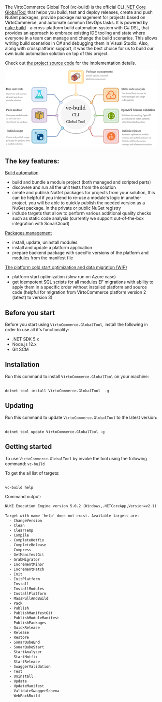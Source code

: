 
The VirtoCommerce Global Tool (vc-build) is the official CLI [.NET Core GlobalTool](https://docs.microsoft.com/en-us/dotnet/core/tools/global-tools) that helps you build, test and deploy releases, create and push NuGet packages, provide package management for projects based on VirtoCommerce, and automate common DevOps tasks. It is powered by [nuke.build](https://nuke.build/) - a cross-platform build automation system with C# DSL, that provides an approach to embrace existing IDE tooling and state where everyone in a team can manage and change the build scenarios. This allows writing build scenarios in C# and debugging them in Visual Studio. Also, along with crossplatform support, it was the best choice for us to build our own build automation solution on top of this project.

Check out [the project source code](https://github.com/VirtoCommerce/vc-build) for the implementation details.

![vc-build CLI](../media/cli-tools-1.png)

## The key features:

[Build automation](./build-automation.md) 

- build and bundle a module project (both managed and scripted parts)
- discovere and run all the unit tests from the solution
- create and publish NuGet packages for projects from your solution, this can be helpful if you intend to re-use a module's logic in another project, you will be able to quickly publish the needed version as a NuGet package. In the private or public NuGet registry
- include targets that allow to perform various additional quality checks such as static code analysis (currently we support out-of-the-box integration with SonarCloud)

[Packages management](./package-management.md) 

- install, update, uninstall modules 
- install and update a platform application
- prepare backend package with specific versions of the platform and modules from the manifest file
  
[The platform cold start optimization and data migration (WIP)](./cold-start-and-data-migration.md)

- platform start optimization (slow run on Azure case)
- get idempotent SQL scripts for all modules EF migrations with ability to apply them in a specific order without installed platform and source code (helpful for migration from VirtoCommerce platform version 2 (latest) to version 3)

## Before you start
Before you start using `VirtoCommerce.GlobalTool`, install the following in order to use all it's functionality:

- .NET SDK 5.x
- Node.js 12.x
- Git SCM

## Installation
Run this command to install `VirtoCommerce.GlobalTool` on your machine:
```console

dotnet tool install VirtoCommerce.GlobalTool  -g

```

## Updating 
Run this command to update `VirtoCommerce.GlobalTool` to the latest version:

```console

dotnet tool update VirtoCommerce.GlobalTool -g

```

## Getting started
To use `VirtoCommerce.GlobalTool` by invoke the tool using the following command: `vc-build`

To get the all list of targets:
```console

vc-build help

```
Command output:

```console
NUKE Execution Engine version 5.0.2 (Windows,.NETCoreApp,Version=v2.1)

Target with name 'help' does not exist. Available targets are:
  - ChangeVersion
  - Clean
  - ClearTemp
  - Compile
  - CompleteHotfix
  - CompleteRelease
  - Compress
  - GetManifestGit
  - GrabMigrator
  - IncrementMinor
  - IncrementPatch
  - Init
  - InitPlatform
  - Install
  - InstallModules
  - InstallPlatform
  - MassPullAndBuild
  - Pack
  - Publish
  - PublishManifestGit
  - PublishModuleManifest
  - PublishPackages
  - QuickRelease
  - Release
  - Restore
  - SonarQubeEnd
  - SonarQubeStart
  - StartAnalyzer
  - StartHotfix
  - StartRelease
  - SwaggerValidation
  - Test
  - Uninstall
  - Update
  - UpdateManifest
  - ValidateSwaggerSchema
  - WebPackBuild
```

